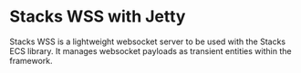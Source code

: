 # Stacks WSS with Jetty
Stacks WSS is a lightweight websocket server to be used with the Stacks ECS library.  It manages websocket payloads as transient entities within the framework.
